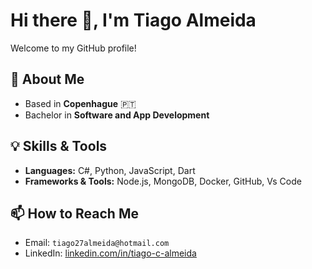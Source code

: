 # Hi there 👋, I'm Tiago Almeida

Welcome to my GitHub profile!  

## 🔭 About Me
- Based in **Copenhague** 🇵🇹
- Bachelor in **Software and App Development**
  
## 💡 Skills & Tools
- **Languages:** C#, Python, JavaScript, Dart
- **Frameworks & Tools:** Node.js, MongoDB, Docker, GitHub, Vs Code
  
## 📫 How to Reach Me
- Email: `tiago27almeida@hotmail.com`
- LinkedIn: [linkedin.com/in/tiago-c-almeida](https://www.linkedin.com/in/tiago-c-almeida)


